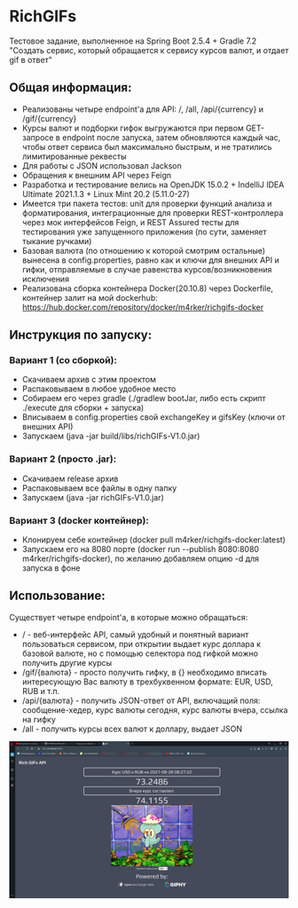 # RichGIFs

Тестовое задание, выполненное на Spring Boot 2.5.4 + Gradle 7.2
"Создать сервис, который обращается к сервису курсов валют, и отдает gif в ответ"

## Общая информация:
* Реализованы четыре endpoint'а для API: /, /all, /api/{currency} и /gif/{currency}
* Курсы валют и подборки гифок выгружаются при первом GET-запросе в endpoint после запуска, затем обновляются каждый час, чтобы ответ сервиса был максимально быстрым, и не тратились лимитированные реквесты
* Для работы с JSON использовал Jackson
* Обращения к внешним API через Feign
* Разработка и тестирование велись на OpenJDK 15.0.2 + IndelliJ IDEA Ultimate 2021.1.3 + Linux Mint 20.2 (5.11.0-27)
* Имеется три пакета тестов: unit для проверки функций анализа и форматирования, интеграционные для проверки REST-контроллера через мок интерфейсов Feign, и REST Assured тесты для тестирования уже запущенного приложения (по сути, заменяет тыкание ручками)
* Базовая валюта (по отношению к которой смотрим остальные) вынесена в config.properties, равно как и ключи для внешних API и гифки, отправляемые в случае равенства курсов/возникновения исключения
* Реализована сборка контейнера Docker(20.10.8) через Dockerfile, контейнер залит на мой dockerhub: https://hub.docker.com/repository/docker/m4rker/richgifs-docker

## Инструкция по запуску:

### Вариант 1 (со сборкой):
* Скачиваем архив с этим проектом
* Распаковываем в любое удобное место
* Собираем его через gradle (./gradlew bootJar, либо есть скрипт ./execute для сборки + запуска)
* Вписываем в config.properties свой exchangeKey и gifsKey (ключи от внешних API)
* Запускаем (java -jar build/libs/richGIFs-V1.0.jar)

### Вариант 2 (просто .jar):
* Скачиваем release архив
* Распаковываем все файлы в одну папку
* Запускаем (java -jar richGIFs-V1.0.jar)

### Вариант 3 (docker контейнер):
* Клонируем себе контейнер (docker pull m4rker/richgifs-docker:latest)
* Запускаем его на 8080 порте (docker run --publish 8080:8080 m4rker/richgifs-docker), по желанию добавляем опцию -d для запуска в фоне

## Использование:
Существует четыре endpoint'a, в которые можно обращаться:
* / - веб-интерфейс API, самый удобный и понятный вариант пользоваться сервисом, при открытии выдает курс доллара к базовой валюте, но с помощью селектора под гифкой можно получить другие курсы
* /gif/{валюта} - просто получить гифку, в {} необходимо вписать интересующую Вас валюту в трехбуквенном формате: EUR, USD, RUB и т.п.
* /api/{валюта} - получить JSON-ответ от API, включащий поля: сообщение-хедер, курс валюты сегодня, курс валюты вчера, ссылка на гифку
* /all - получить курсы всех валют к доллару, выдает JSON

![API Example](example.jpg)
